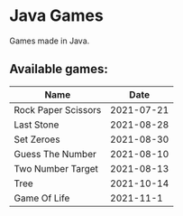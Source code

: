 # Java Games

Games made in Java.

## Available games:

| Name                | Date       |
| ------------------- | ---------- |
| Rock Paper Scissors | 2021-07-21 |
| Last Stone          | 2021-08-28 |
| Set Zeroes          | 2021-08-30 |
| Guess The Number    | 2021-08-10 |
| Two Number Target   | 2021-08-13 |
|Tree|2021-10-14 |
|Game Of Life|2021-11-1|
